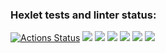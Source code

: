 ### Hexlet tests and linter status:
[![Actions Status](https://github.com/LarendsD/backend-project-lvl3/workflows/hexlet-check/badge.svg)](https://github.com/LarendsD/backend-project-lvl3/actions)
<a href="https://codeclimate.com/github/LarendsD/backend-project-lvl3/maintainability"><img src="https://api.codeclimate.com/v1/badges/c2b9f0bf46ed58cc23b1/maintainability" /></a>
<a href="https://codeclimate.com/github/LarendsD/backend-project-lvl3/test_coverage"><img src="https://api.codeclimate.com/v1/badges/c2b9f0bf46ed58cc23b1/test_coverage" /></a>
<a href="https://asciinema.org/a/492777" target="_blank"><img src="https://asciinema.org/a/492777.svg" /></a>
<a href="https://asciinema.org/a/dlsniD1tubE6rQhmRYDa3eSWC" target="_blank"><img src="https://asciinema.org/a/dlsniD1tubE6rQhmRYDa3eSWC.svg" /></a>
<a href="https://asciinema.org/a/kFqvZAGjd2WsMJYXrmmgjhxsj" target="_blank"><img src="https://asciinema.org/a/kFqvZAGjd2WsMJYXrmmgjhxsj.svg" /></a>
<a href="https://asciinema.org/a/XQ25tOZt8ikj3A9WEANN3bGNN" target="_blank"><img src="https://asciinema.org/a/XQ25tOZt8ikj3A9WEANN3bGNN.svg" /></a>
